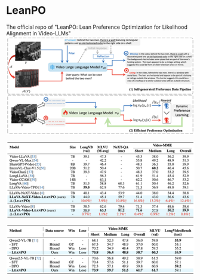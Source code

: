 # LeanPO
The official repo of "LeanPO: Lean Preference Optimization for Likelihood Alignment in Video-LLMs"
![method](./assets/method.png)

![p1](./assets/p1.png)

![p2](./assets/p2.png)
